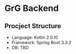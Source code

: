 # GrG Backend
## Procject Structure
- Language: Kotlin 2.0.10
- Framework: Spring Boot 3.3.2
- DB: TBD